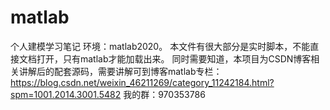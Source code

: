 # matlab
个人建模学习笔记
环境：matlab2020。
本文件有很大部分是实时脚本，不能直接文档打开，只有matlab才能加载出来。
同时需要知道，本项目为CSDN博客相关讲解后的配套源码，需要讲解可到博客matlab专栏：https://blog.csdn.net/weixin_46211269/category_11242184.html?spm=1001.2014.3001.5482
我的群：970353786
